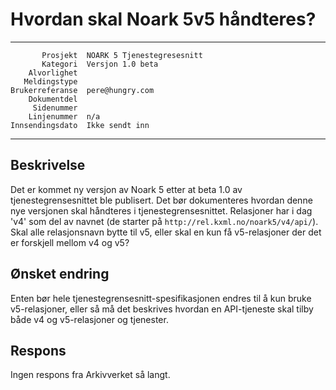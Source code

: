 Hvordan skal Noark 5v5 håndteres?
=================================

 ------------------  ---------------------------------
           Prosjekt  NOARK 5 Tjenestegresesnitt
           Kategori  Versjon 1.0 beta
        Alvorlighet  
       Meldingstype  
    Brukerreferanse  pere@hungry.com
        Dokumentdel  
         Sidenummer  
        Linjenummer  n/a
    Innsendingsdato  Ikke sendt inn
 ------------------  ---------------------------------

Beskrivelse
-----------

Det er kommet ny versjon av Noark 5 etter at beta 1.0 av
tjenestegrensesnittet ble publisert.  Det bør dokumenteres hvordan
denne nye versjonen skal håndteres i tjenestegrensesnittet.
Relasjoner har i dag 'v4' som del av navnet (de starter på
```http://rel.kxml.no/noark5/v4/api/```).  Skal alle relasjonsnavn
bytte til v5, eller skal en kun få v5-relasjoner der det er forskjell
mellom v4 og v5?

Ønsket endring
--------------

Enten bør hele tjenestegrensesnitt-spesifikasjonen endres til å kun
bruke v5-relasjoner, eller så må det beskrives hvordan en API-tjeneste
skal tilby både v4 og v5-relasjoner og tjenester.

Respons
-------

Ingen respons fra Arkivverket så langt.
